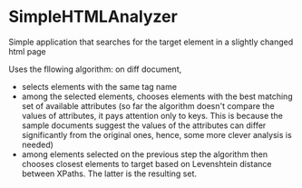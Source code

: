 # SimpleHTMLAnalyzer
Simple application that searches for the target element in a slightly changed html page

Uses the fllowing algorithm:
on diff document,
- selects elements with the same tag name
- among the selected elements, chooses elements with the best matching set of available attributes 
(so far the algorithm doesn't compare the values of attributes, it pays attention only to keys. This is because 
the sample documents suggest the values of the attributes can differ significantly from the original ones, 
hence, some more clever analysis is needed)
- among elements selected on the previous step the algorithm then chooses closest elements to target 
based on Levenshtein distance between XPaths. The latter is the resulting set.
